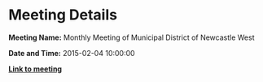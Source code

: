 # Meeting Details

**Meeting Name:** Monthly Meeting of Municipal District of Newcastle West

**Date and Time:** 2015-02-04 10:00:00

**<a href="https://www.limerick.ie/council/whats-on/monthly-meeting-municipal-district-newcastle-west-15" target="_blank">Link to meeting</a>**
